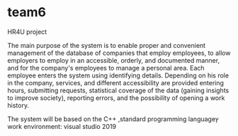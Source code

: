 # team6
HR4U project

The main purpose of the system is to enable proper and convenient management of the database
of companies that employ employees, to allow employers to employ in an accessible, orderly, and
documented manner, and for the company's employees to manage a personal area.
Each employee enters the system using identifying details. Depending on his role in the company,
services, and different accessibility are provided entering hours, submitting requests, statistical
coverage of the data (gaining insights to improve society), reporting errors, and the possibility of
opening a work history.

The system will be based on the C++ ,standard programming languageץ
work environment: visual studio 2019
